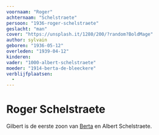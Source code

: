 ```yaml
---
voornaam: "Roger"
achternaam: "Schelstraete"
persoon: "1936-roger-schelstraete"
geslacht: "man"
cover: "https://unsplash.it/1280/200/?random?BoldMage"
author: sylvain
geboren: "1936-05-12"
overleden: "1939-04-12"
kinderen:
vader: "1000-albert-schelstraete"
moeder: "1914-berta-de-bleeckere"   
verblijfplaatsen:
  -
---
```

# Roger Schelstraete
Gilbert is de eerste zoon van [Berta](1914-berta-de-bleeckere) en Albert Schelstraete.







